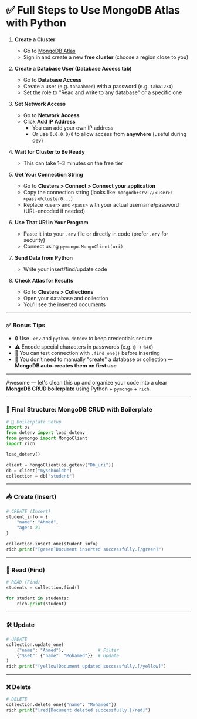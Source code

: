 # ✅ Full Steps to Use MongoDB Atlas with Python

1. **Create a Cluster**
   - Go to [MongoDB Atlas](https://www.mongodb.com/cloud/atlas)
   - Sign in and create a new **free cluster** (choose a region close to you)

2. **Create a Database User (Database Access tab)**
   - Go to **Database Access**
   - Create a user (e.g. `tahaahmed`) with a password (e.g. `taha1234`)
   - Set the role to "Read and write to any database" or a specific one

3. **Set Network Access**
   - Go to **Network Access**
   - Click **Add IP Address**
     - You can add your own IP address
     - Or use `0.0.0.0/0` to allow access from **anywhere** (useful during dev)

4. **Wait for Cluster to Be Ready**
   - This can take 1–3 minutes on the free tier

5. **Get Your Connection String**
   - Go to **Clusters > Connect > Connect your application**
   - Copy the connection string (looks like: `mongodb+srv://<user>:<pass>@cluster0...`)
   - Replace `<user>` and `<pass>` with your actual username/password (URL-encoded if needed)

6. **Use That URI in Your Program**
   - Paste it into your `.env` file or directly in code (prefer `.env` for security)
   - Connect using `pymongo.MongoClient(uri)`

7. **Send Data from Python**
   - Write your insert/find/update code

8. **Check Atlas for Results**
   - Go to **Clusters > Collections**
   - Open your database and collection
   - You’ll see the inserted documents

---

### ✅ Bonus Tips

- 🔒 Use `.env` and `python-dotenv` to keep credentials secure
- ⚠️ Encode special characters in passwords (e.g. `@` → `%40`)
- 🧪 You can test connection with `.find_one()` before inserting
- 🧼 You don’t need to manually "create" a database or collection — **MongoDB auto-creates them on first use**

---

Awesome — let's clean this up and organize your code into a clear **MongoDB CRUD boilerplate** using Python + `pymongo` + `rich`.

---

### 🧠 Final Structure: MongoDB CRUD with Boilerplate

```python
# 🔧 Boilerplate Setup
import os
from dotenv import load_dotenv
from pymongo import MongoClient
import rich

load_dotenv()

client = MongoClient(os.getenv("Db_uri"))
db = client["myschooldb"]
collection = db["student"]
```

---

### 📥 Create (Insert)

```python
# CREATE (Insert)
student_info = {
    "name": "Ahmed",
    "age": 21
}

collection.insert_one(student_info)
rich.print("[green]Document inserted successfully.[/green]")
```

---

### 📖 Read (Find)

```python
# READ (Find)
students = collection.find()

for student in students:
    rich.print(student)
```

---

### 🛠️ Update

```python
# UPDATE
collection.update_one(
    {"name": "Ahmed"},             # Filter
    {"$set": {"name": "Mohamed"}}  # Update
)
rich.print("[yellow]Document updated successfully.[/yellow]")
```

---

### ❌ Delete

```python
# DELETE
collection.delete_one({"name": "Mohamed"})
rich.print("[red]Document deleted successfully.[/red]")
```

